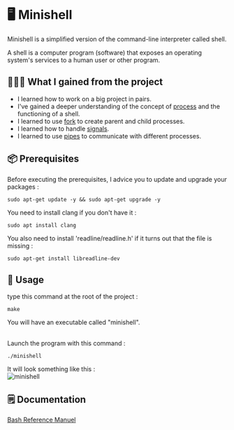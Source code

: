 # 🖥️ Minishell

Minishell is a simplified version of the command-line interpreter called shell.

A shell is a computer program (software) that exposes an operating system's services to a human user or other program.

## 👩🏻‍🏫 What I gained from the project
- I learned how to work on a big project in pairs.
- I've gained a deeper understanding of the concept of [process](https://en.wikipedia.org/wiki/Process_(computing)) and the functioning of a shell.
- I learned to use [fork](https://www.geeksforgeeks.org/fork-system-call/) to create parent and child processes.
- I learned how to handle [signals](https://en.wikipedia.org/wiki/Signal_(IPC)).
- I learned to use [pipes](https://www.geeksforgeeks.org/pipe-system-call/) to communicate with different processes.

## 📦 Prerequisites

Before executing the prerequisites, I advice you to update and upgrade your packages :
```
sudo apt-get update -y && sudo apt-get upgrade -y
```
You need to install clang if you don't have it :
```
sudo apt install clang
```
You also need to install 'readline/readline.h' if it turns out that the file is missing :
```
sudo apt-get install libreadline-dev
```

## 🚀 Usage

type this command at the root of the project :
```
make
```
You will have an executable called "minishell". <br/>
<br/>

Launch the program with this command :
```
./minishell
```
It will look something like this : <br/>
![minishell](https://github.com/user-attachments/assets/725613f6-28bc-40a4-a795-9f371e201fb7)

## 🗒️ Documentation

[Bash Reference Manuel](https://www.gnu.org/savannah-checkouts/gnu/bash/manual/bash.html#Basic-Shell-Features)
